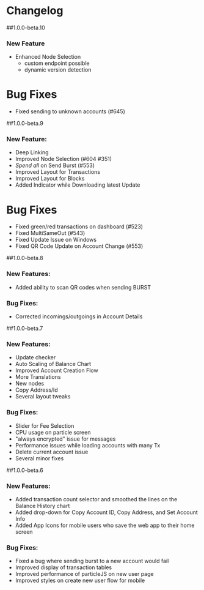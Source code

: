 # Changelog

##1.0.0-beta.10

### New Feature

- Enhanced Node Selection
    - custom endpoint possible
    - dynamic version detection 

# Bug Fixes
- Fixed sending to unknown accounts (#645)


##1.0.0-beta.9

### New Feature:

- Deep Linking
- Improved Node Selection (#604 #351)
- _Spend all_ on Send Burst (#553)
- Improved Layout for Transactions 
- Improved Layout for Blocks 
- Added Indicator while Downloading latest Update

# Bug Fixes
- Fixed green/red transactions on dashboard (#523)
- Fixed MultiSameOut (#543)
- Fixed Update Issue on Windows
- Fixed QR Code Update on Account Change (#553)

##1.0.0-beta.8

### New Features:
- Added ability to scan QR codes when sending BURST

### Bug Fixes:
- Corrected incomings/outgoings in Account Details

##1.0.0-beta.7

### New Features:
- Update checker
- Auto Scaling of Balance Chart
- Improved Account Creation Flow
- More Translations
- New nodes
- Copy Address/Id
- Several layout tweaks

### Bug Fixes:

- Slider for Fee Selection
- CPU usage on particle screen
- "always encrypted" issue for messages
- Performance issues while loading accounts with many Tx
- Delete current account issue
- Several minor fixes

##1.0.0-beta.6

### New Features:
- Added transaction count selector and smoothed the lines on the Balance History chart
- Added drop-down for Copy Account ID, Copy Address, and Set Account Info
- Added App Icons for mobile users who save the web app to their home screen

### Bug Fixes:
- Fixed a bug where sending burst to a new account would fail
- Improved display of transaction tables
- Improved performance of particleJS on new user page
- Improved styles on create new user flow for mobile

